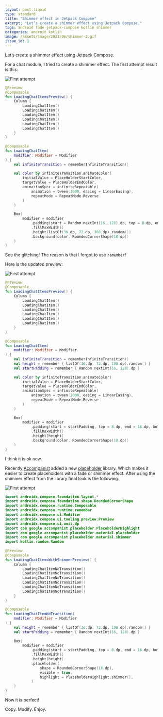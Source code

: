 ```yaml
---
layout: post.liquid
type: standard
title: "Shimmer effect in Jetpack Compose"
excerpt: "Let’s create a shimmer effect using Jetpack Compose."
tags: android fade jetpack-compose kotlin shimmer
categories: android kotlin
image: /assets/image/2021/06/shimmer-2.gif
issue_id: 1
---
```


Let’s create a shimmer effect using Jetpack Compose.

For a chat module, I tried to create a shimmer effect. The first attempt result is this:

![First attempt](/assets/image/2021/06/shimmer-3.gif)

```kotlin
@Preview
@Composable
fun LoadingChatItemsPreview() {
    Column {
        LoadingChatItem()
        LoadingChatItem()
        LoadingChatItem()
        LoadingChatItem()
        LoadingChatItem()
        LoadingChatItem()
    }
}
 
@Composable
fun LoadingChatItem(
    modifier: Modifier = Modifier
) {
    val infiniteTransition = rememberInfiniteTransition()
 
    val color by infiniteTransition.animateColor(
        initialValue = PlaceHolderStartColor,
        targetValue = PlaceHolderEndColor,
        animationSpec = infiniteRepeatable(
            animation = tween(1000, easing = LinearEasing),
            repeatMode = RepeatMode.Reverse
        )
    )
 
    Box(
        modifier = modifier
            .padding(start = Random.nextInt(16, 128).dp, top = 8.dp, end = 16.dp, bottom = 8.dp)
            .fillMaxWidth()
            .height(listOf(36.dp, 72.dp, 108.dp).random())
            .background(color, RoundedCornerShape(18.dp))
    )
}
```

See the glitching! The reason is that I forgot to use `remember`!

Here is the updated preview:

![First attempt](/assets/image/2021/06/shimmer-1.gif)

```kotlin
@Preview
@Composable
fun LoadingChatItemsPreview() {
    Column {
        LoadingChatItem()
        LoadingChatItem()
        LoadingChatItem()
        LoadingChatItem()
        LoadingChatItem()
        LoadingChatItem()
    }
}
 
@Composable
fun LoadingChatItem(
    modifier: Modifier = Modifier
) {
    val infiniteTransition = rememberInfiniteTransition()
    val height = remember { listOf(36.dp, 72.dp, 108.dp).random() }
    val startPadding = remember { Random.nextInt(16, 128).dp }
 
    val color by infiniteTransition.animateColor(
        initialValue = PlaceHolderStartColor,
        targetValue = PlaceHolderEndColor,
        animationSpec = infiniteRepeatable(
            animation = tween(1000, easing = LinearEasing),
            repeatMode = RepeatMode.Reverse
        )
    )
 
    Box(
        modifier = modifier
            .padding(start = startPadding, top = 8.dp, end = 16.dp, bottom = 8.dp)
            .fillMaxWidth()
            .height(height)
            .background(color, RoundedCornerShape(18.dp))
    )
}
```

I think it is ok now.

Recently [Accompanist](https://github.com/google/accompanist) added a new [placeholder](https://google.github.io/accompanist/placeholder/) library. Which makes it easier to create placeholders with a fade or  shimmer effect. After using the shimmer effect from the library final  look is the following.

![First attempt](/assets/image/2021/06/shimmer-2.gif)

```kotlin
import androidx.compose.foundation.layout.*
import androidx.compose.foundation.shape.RoundedCornerShape
import androidx.compose.runtime.Composable
import androidx.compose.runtime.remember
import androidx.compose.ui.Modifier
import androidx.compose.ui.tooling.preview.Preview
import androidx.compose.ui.unit.dp
import com.google.accompanist.placeholder.PlaceholderHighlight
import com.google.accompanist.placeholder.material.placeholder
import com.google.accompanist.placeholder.material.shimmer
import kotlin.random.Random
 
@Preview
@Composable
fun LoadingChatItemsWithShimmerPreview() {
    Column {
        LoadingChatItemNoTransition()
        LoadingChatItemNoTransition()
        LoadingChatItemNoTransition()
        LoadingChatItemNoTransition()
        LoadingChatItemNoTransition()
        LoadingChatItemNoTransition()
    }
}
 
@Composable
fun LoadingChatItemNoTransition(
    modifier: Modifier = Modifier
) {
    val height = remember { listOf(36.dp, 72.dp, 108.dp).random() }
    val startPadding = remember { Random.nextInt(16, 128).dp }
 
    Box(
        modifier = modifier
            .padding(start = startPadding, top = 8.dp, end = 16.dp, bottom = 8.dp)
            .fillMaxWidth()
            .height(height)
            .placeholder(
                shape = RoundedCornerShape(18.dp),
                visible = true,
                highlight = PlaceholderHighlight.shimmer(),
            )
    )
}
```

Now it is perfect!

Copy. Modify. Enjoy.
